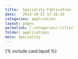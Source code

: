 ```yaml
---
title:  Speciality Fabrication
date:   2014-10-22 17:26:19
categories: application
layout: pages
permalink: /:categories/:title/
folder: applications
meta: Speciality
---
```


{% include card.liquid %}

